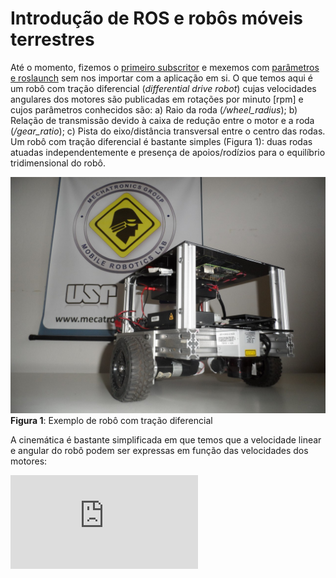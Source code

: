 # Introdução de ROS e robôs móveis terrestres

Até o momento, fizemos o [primeiro subscritor](https://github.com/akihirohh/gmr_intro) e mexemos com [parâmetros e roslaunch](https://github.com/akihirohh/gmr_intro_1) sem nos importar com a aplicação em si. O que temos aqui é um robô com tração diferencial (*differential drive robot*) cujas velocidades angulares dos motores são publicadas em rotações por minuto [rpm] e cujos parâmetros conhecidos são: a) Raio da roda (*/wheel_radius*); b) Relação de transmissão devido à caixa de redução entre o motor e a roda (*/gear_ratio*); c) Pista do eixo/distância transversal entre o centro das rodas. Um robô com tração diferencial é bastante simples (Figura 1): duas rodas atuadas independentemente e presença de apoios/rodízios para o equilíbrio tridimensional do robô.

 ![](figs/labrom_02.jpg)
 **Figura 1**: Exemplo de robô com tração diferencial

 A cinemática é bastante simplificada em que temos que a velocidade linear e angular do robô podem ser expressas em função das velocidades dos motores:

![\Large v_x = \dfrac{v_l + v_r}{2}](https://latex.codecogs.com/gif.latex?v_x%20%3D%20%5Cdfrac%7Bv_l%20&plus;%20v_r%7D%7B2%7D)
